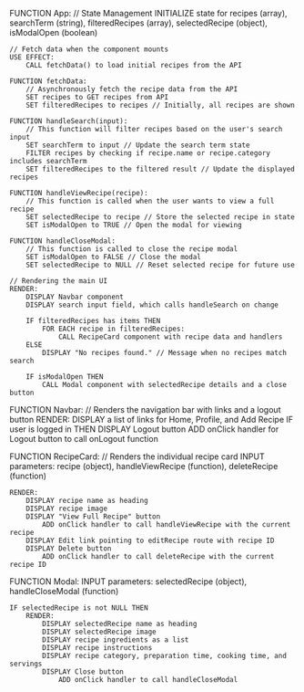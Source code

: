 FUNCTION App:
    // State Management
    INITIALIZE state for recipes (array), searchTerm (string), 
    filteredRecipes (array), selectedRecipe (object), isModalOpen (boolean)

    // Fetch data when the component mounts
    USE EFFECT:
        CALL fetchData() to load initial recipes from the API

    FUNCTION fetchData:
        // Asynchronously fetch the recipe data from the API
        SET recipes to GET recipes from API
        SET filteredRecipes to recipes // Initially, all recipes are shown

    FUNCTION handleSearch(input):
        // This function will filter recipes based on the user's search input
        SET searchTerm to input // Update the search term state
        FILTER recipes by checking if recipe.name or recipe.category includes searchTerm
        SET filteredRecipes to the filtered result // Update the displayed recipes

    FUNCTION handleViewRecipe(recipe):
        // This function is called when the user wants to view a full recipe
        SET selectedRecipe to recipe // Store the selected recipe in state
        SET isModalOpen to TRUE // Open the modal for viewing

    FUNCTION handleCloseModal:
        // This function is called to close the recipe modal
        SET isModalOpen to FALSE // Close the modal
        SET selectedRecipe to NULL // Reset selected recipe for future use

    // Rendering the main UI
    RENDER:
        DISPLAY Navbar component
        DISPLAY search input field, which calls handleSearch on change

        IF filteredRecipes has items THEN
            FOR EACH recipe in filteredRecipes:
                CALL RecipeCard component with recipe data and handlers
        ELSE
            DISPLAY "No recipes found." // Message when no recipes match search

        IF isModalOpen THEN
            CALL Modal component with selectedRecipe details and a close button

FUNCTION Navbar:
    // Renders the navigation bar with links and a logout button
    RENDER:
        DISPLAY a list of links for Home, Profile, and Add Recipe
        IF user is logged in THEN
            DISPLAY Logout button
            ADD onClick handler for Logout button to call onLogout function

FUNCTION RecipeCard:
    // Renders the individual recipe card
    INPUT parameters: recipe (object), handleViewRecipe (function), deleteRecipe (function)

    RENDER:
        DISPLAY recipe name as heading
        DISPLAY recipe image
        DISPLAY "View Full Recipe" button
            ADD onClick handler to call handleViewRecipe with the current recipe
        DISPLAY Edit link pointing to editRecipe route with recipe ID
        DISPLAY Delete button
            ADD onClick handler to call deleteRecipe with the current recipe ID

FUNCTION Modal:
    INPUT parameters: selectedRecipe (object), handleCloseModal (function)

    IF selectedRecipe is not NULL THEN
        RENDER:
            DISPLAY selectedRecipe name as heading
            DISPLAY selectedRecipe image
            DISPLAY recipe ingredients as a list
            DISPLAY recipe instructions
            DISPLAY recipe category, preparation time, cooking time, and servings
            DISPLAY Close button
                ADD onClick handler to call handleCloseModal